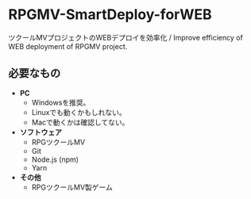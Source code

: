 # RPGMV-SmartDeploy-forWEB
ツクールMVプロジェクトのWEBデプロイを効率化 / Improve efficiency of WEB deployment of RPGMV project.
## 必要なもの
- **PC**
    - Windowsを推奨。
    - Linuxでも動くかもしれない。
    - Macで動くかは確認してない。
- **ソフトウェア**
    - RPGツクールMV
    - Git
    - Node.js (npm)
    - Yarn
- **その他**
    - RPGツクールMV製ゲーム